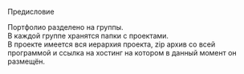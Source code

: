 Предисловие

Портфолио разделено на группы. <br> 
В каждой группе хранятся папки с проектами. <br> В проекте имеется вся иерархия проекта, zip архив со всей программой и ссылка на хостинг на котором в данный момент он размещён.
